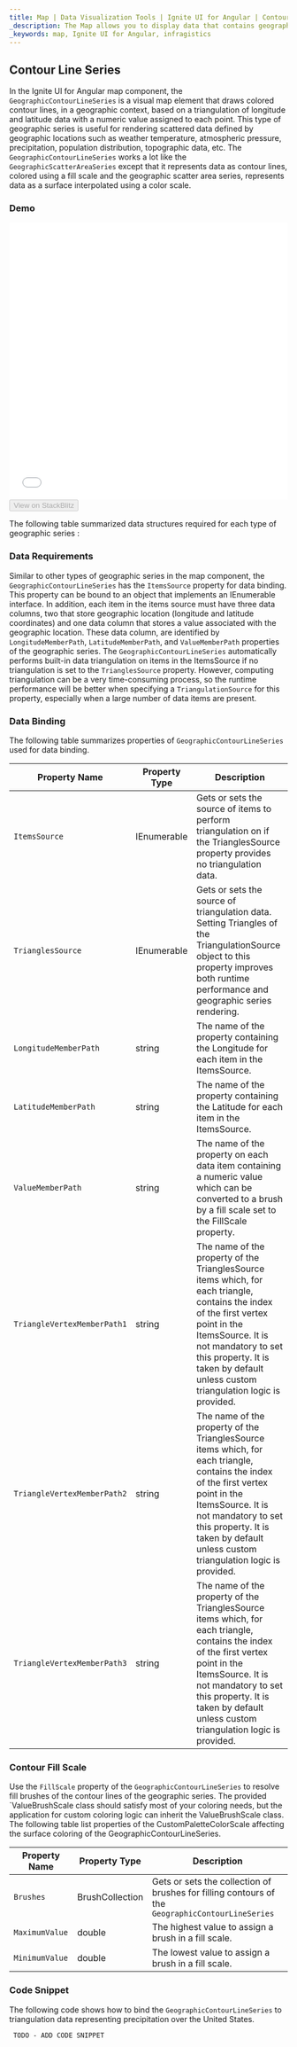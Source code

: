 ```yaml
---
title: Map | Data Visualization Tools | Ignite UI for Angular | Contour Line Series | Infragistics
_description: The Map allows you to display data that contains geographic locations from view models or geo-spatial data loaded from shape files on geographic imagery maps.View the demo, dependencies, usage and toolbar for more information. 
_keywords: map, Ignite UI for Angular, infragistics
---
```


## Contour Line Series

In the Ignite UI for Angular map component, the `GeographicContourLineSeries` is a visual map element that draws colored contour lines, in a geographic context, based on a triangulation of longitude and latitude data with a numeric value assigned to each point.
This type of geographic series is useful for rendering scattered data defined by geographic locations such as weather temperature, atmospheric pressure, precipitation, population distribution, topographic data, etc. The `GeographicContourLineSeries` works a lot like the `GeographicScatterAreaSeries` except that it represents data as contour lines, colored using a fill scale and the geographic scatter area series, represents data as a surface interpolated using a color scale.

### Demo

<div class="sample-container" style="height: 500px">
    <iframe id="map-geographic-contour-line-series-iframe" src='{environment:demosBaseUrl}/maps/map-geographic-contour-line-series' width="100%" height="100%" seamless frameBorder="0" onload="onSampleIframeContentLoaded(this);"></iframe>
</div>
<div>
    <button data-localize="stackblitz" disabled class="stackblitz-btn"   data-iframe-id="map-geographic-contour-line-series-iframe" data-demos-base-url="{environment:demosBaseUrl}">View on StackBlitz
    </button>
</div>

<div class="divider--half"></div>

The following table summarized data structures required for each type of geographic series :

### Data Requirements

Similar to other types of geographic series in the map component, the `GeographicContourLineSeries` has the `ItemsSource` property for data binding. This property can be bound to an object that implements an IEnumerable interface.
In addition, each item in the items source must have three data columns, two that store geographic location (longitude and latitude coordinates) and one data column that stores a value associated with the geographic location. These data column, are identified by `LongitudeMemberPath`, `LatitudeMemberPath`, and `ValueMemberPath` properties of the geographic series.
The `GeographicContourLineSeries` automatically performs built-in data triangulation on items in the ItemsSource if no triangulation is set to the `TrianglesSource` property. However, computing triangulation can be a very time-consuming process, so the runtime performance will be better when specifying a `TriangulationSource` for this property, especially when a large number of data items are present.

### Data Binding

The following table summarizes properties of `GeographicContourLineSeries` used for data binding.

| Property Name               | Property Type | Description                                                                                                                                                                                                                                                      |
| --------------------------- | ------------- | ---------------------------------------------------------------------------------------------------------------------------------------------------------------------------------------------------------------------------------------------------------------- |
| `ItemsSource`               | IEnumerable   | Gets or sets the source of items to perform triangulation on if the TrianglesSource property provides no triangulation data.                                                                                                                                     |
| `TrianglesSource`           | IEnumerable   | Gets or sets the source of triangulation data. Setting Triangles of the TriangulationSource object to this property improves both runtime performance and geographic series rendering.                                                                           |
| `LongitudeMemberPath`       | string        | The name of the property containing the Longitude for each item in the ItemsSource.                                                                                                                                                                              |
| `LatitudeMemberPath`        | string        | The name of the property containing the Latitude for each item in the ItemsSource.                                                                                                                                                                               |
| `ValueMemberPath`           | string        | The name of the property on each data item containing a numeric value which can be converted to a brush by a fill scale set to the FillScale property.                                                                                                           |
| `TriangleVertexMemberPath1` | string        | The name of the property of the TrianglesSource items which, for each triangle, contains the index of the first vertex point in the ItemsSource. It is not mandatory to set this property. It is taken by default unless custom triangulation logic is provided. |
| `TriangleVertexMemberPath2` | string        | The name of the property of the TrianglesSource items which, for each triangle, contains the index of the first vertex point in the ItemsSource. It is not mandatory to set this property. It is taken by default unless custom triangulation logic is provided. |
| `TriangleVertexMemberPath3` | string        | The name of the property of the TrianglesSource items which, for each triangle, contains the index of the first vertex point in the ItemsSource. It is not mandatory to set this property. It is taken by default unless custom triangulation logic is provided. |

### Contour Fill Scale

Use the `FillScale` property of the `GeographicContourLineSeries` to resolve fill brushes of the contour lines of the geographic series.
The provided \`ValueBrushScale class should satisfy most of your coloring needs, but the application for custom coloring logic can inherit the ValueBrushScale class.
The following table list properties of the CustomPaletteColorScale affecting the surface coloring of the GeographicContourLineSeries.

| Property Name  | Property Type   | Description                                                                                      |
| -------------- | --------------- | ------------------------------------------------------------------------------------------------ |
| `Brushes`      | BrushCollection | Gets or sets the collection of brushes for filling contours of the `GeographicContourLineSeries` |
| `MaximumValue` | double          | The highest value to assign a brush in a fill scale.                                             |
| `MinimumValue` | double          | The lowest value to assign a brush in a fill scale.                                              |

### Code Snippet

The following code shows how to bind the `GeographicContourLineSeries` to triangulation data representing precipitation over the United States.

<!-- Angular -->

```html
 TODO - ADD CODE SNIPPET
```

```typescript

```
